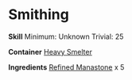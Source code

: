 <!-- TITLE: Manastone Slab -->
<!-- SUBTITLE:  -->
# Smithing
**Skill**
Minimum: Unknown
Trivial: 25

**Container**
[Heavy Smelter](heavy-smelter)

**Ingredients**
[Refined Manastone](refined-manastone) x 5
